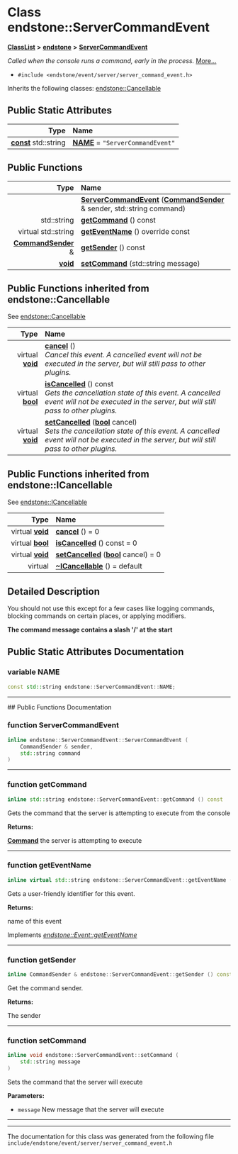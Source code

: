

# Class endstone::ServerCommandEvent



[**ClassList**](annotated.md) **>** [**endstone**](namespaceendstone.md) **>** [**ServerCommandEvent**](classendstone_1_1ServerCommandEvent.md)



_Called when the console runs a command, early in the process._ [More...](#detailed-description)

* `#include <endstone/event/server/server_command_event.h>`



Inherits the following classes: [endstone::Cancellable](classendstone_1_1Cancellable.md)
































## Public Static Attributes

| Type | Name |
| ---: | :--- |
|  [**const**](classendstone_1_1Vector.md) std::string | [**NAME**](#variable-name)   = `"ServerCommandEvent"`<br> |










































## Public Functions

| Type | Name |
| ---: | :--- |
|   | [**ServerCommandEvent**](#function-servercommandevent) ([**CommandSender**](classendstone_1_1CommandSender.md) & sender, std::string command) <br> |
|  std::string | [**getCommand**](#function-getcommand) () const<br> |
| virtual std::string | [**getEventName**](#function-geteventname) () override const<br> |
|  [**CommandSender**](classendstone_1_1CommandSender.md) & | [**getSender**](#function-getsender) () const<br> |
|  [**void**](classendstone_1_1Vector.md) | [**setCommand**](#function-setcommand) (std::string message) <br> |


## Public Functions inherited from endstone::Cancellable

See [endstone::Cancellable](classendstone_1_1Cancellable.md)

| Type | Name |
| ---: | :--- |
| virtual [**void**](classendstone_1_1Vector.md) | [**cancel**](classendstone_1_1Cancellable.md#function-cancel) () <br>_Cancel this event. A cancelled event will not be executed in the server, but will still pass to other plugins._  |
| virtual [**bool**](classendstone_1_1Vector.md) | [**isCancelled**](classendstone_1_1Cancellable.md#function-iscancelled) () const<br>_Gets the cancellation state of this event. A cancelled event will not be executed in the server, but will still pass to other plugins._  |
| virtual [**void**](classendstone_1_1Vector.md) | [**setCancelled**](classendstone_1_1Cancellable.md#function-setcancelled) ([**bool**](classendstone_1_1Vector.md) cancel) <br>_Sets the cancellation state of this event. A cancelled event will not be executed in the server, but will still pass to other plugins._  |


## Public Functions inherited from endstone::ICancellable

See [endstone::ICancellable](classendstone_1_1ICancellable.md)

| Type | Name |
| ---: | :--- |
| virtual [**void**](classendstone_1_1Vector.md) | [**cancel**](classendstone_1_1ICancellable.md#function-cancel) () = 0<br> |
| virtual [**bool**](classendstone_1_1Vector.md) | [**isCancelled**](classendstone_1_1ICancellable.md#function-iscancelled) () const = 0<br> |
| virtual [**void**](classendstone_1_1Vector.md) | [**setCancelled**](classendstone_1_1ICancellable.md#function-setcancelled) ([**bool**](classendstone_1_1Vector.md) cancel) = 0<br> |
| virtual  | [**~ICancellable**](classendstone_1_1ICancellable.md#function-icancellable) () = default<br> |
















































































## Detailed Description


You should not use this except for a few cases like logging commands, blocking commands on certain places, or applying modifiers.


**The command message contains a slash '/' at the start** 


    
## Public Static Attributes Documentation




### variable NAME 

```C++
const std::string endstone::ServerCommandEvent::NAME;
```




<hr>
## Public Functions Documentation




### function ServerCommandEvent 

```C++
inline endstone::ServerCommandEvent::ServerCommandEvent (
    CommandSender & sender,
    std::string command
) 
```




<hr>



### function getCommand 

```C++
inline std::string endstone::ServerCommandEvent::getCommand () const
```



Gets the command that the server is attempting to execute from the console




**Returns:**

[**Command**](classendstone_1_1Command.md) the server is attempting to execute 





        

<hr>



### function getEventName 

```C++
inline virtual std::string endstone::ServerCommandEvent::getEventName () override const
```



Gets a user-friendly identifier for this event.




**Returns:**

name of this event 





        
Implements [*endstone::Event::getEventName*](classendstone_1_1Event.md#function-geteventname)


<hr>



### function getSender 

```C++
inline CommandSender & endstone::ServerCommandEvent::getSender () const
```



Get the command sender.




**Returns:**

The sender 





        

<hr>



### function setCommand 

```C++
inline void endstone::ServerCommandEvent::setCommand (
    std::string message
) 
```



Sets the command that the server will execute




**Parameters:**


* `message` New message that the server will execute 




        

<hr>

------------------------------
The documentation for this class was generated from the following file `include/endstone/event/server/server_command_event.h`

